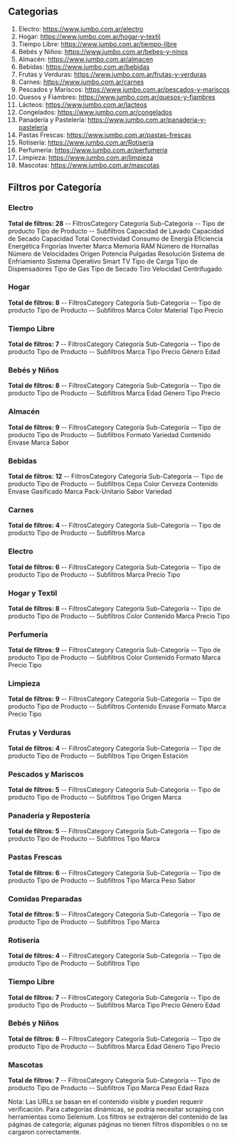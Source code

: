
## Categorias
1. Electro: https://www.jumbo.com.ar/electro
2. Hogar: https://www.jumbo.com.ar/hogar-y-textil
3. Tiempo Libre: https://www.jumbo.com.ar/tiempo-libre
4. Bebés y Niños: https://www.jumbo.com.ar/bebes-y-ninos
5. Almacén: https://www.jumbo.com.ar/almacen
6. Bebidas: https://www.jumbo.com.ar/bebidas
7. Frutas y Verduras: https://www.jumbo.com.ar/frutas-y-verduras
8. Carnes: https://www.jumbo.com.ar/carnes
9. Pescados y Mariscos: https://www.jumbo.com.ar/pescados-y-mariscos
10. Quesos y Fiambres: https://www.jumbo.com.ar/quesos-y-fiambres
11. Lácteos: https://www.jumbo.com.ar/lacteos
12. Congelados: https://www.jumbo.com.ar/congelados
13. Panadería y Pastelería: https://www.jumbo.com.ar/panaderia-y-pastelería
14. Pastas Frescas: https://www.jumbo.com.ar/pastas-frescas
15. Rotisería: https://www.jumbo.com.ar/Rotisería
16. Perfumería: https://www.jumbo.com.ar/perfumeria
17. Limpieza: https://www.jumbo.com.ar/limpieza
18. Mascotas: https://www.jumbo.com.ar/mascotas

## Filtros por Categoría

### Electro
**Total de filtros: 28**
-- FiltrosCategory
Categoría
Sub-Categoría
-- Tipo de producto
Tipo de Producto
-- Subfiltros
Capacidad de Lavado
Capacidad de Secado
Capacidad Total
Conectividad
Consumo de Energía
Eficiencia Energética
Frigorías
Inverter
Marca
Memoria RAM
Número de Hornallas
Número de Velocidades
Origen
Potencia
Pulgadas
Resolución
Sistema de Enfriamiento
Sistema Operativo
Smart TV
Tipo de Carga
Tipo de Dispensadores
Tipo de Gas
Tipo de Secado
Tiro
Velocidad Centrifugado

### Hogar
**Total de filtros: 8**
-- FiltrosCategory
Categoría
Sub-Categoría
-- Tipo de producto
Tipo de Producto
-- Subfiltros
Marca
Color
Material
Tipo
Precio

### Tiempo Libre
**Total de filtros: 7**
-- FiltrosCategory
Categoría
Sub-Categoría
-- Tipo de producto
Tipo de Producto
-- Subfiltros
Marca
Tipo
Precio
Género
Edad

### Bebés y Niños
**Total de filtros: 8**
-- FiltrosCategory
Categoría
Sub-Categoría
-- Tipo de producto
Tipo de Producto
-- Subfiltros
Marca
Edad
Género
Tipo
Precio

### Almacén
**Total de filtros: 9**
-- FiltrosCategory
Categoría
Sub-Categoría
-- Tipo de producto
Tipo de Producto
-- Subfiltros
Formato
Variedad
Contenido
Envase
Marca
Sabor

### Bebidas
**Total de filtros: 12**
-- FiltrosCategory
Categoría
Sub-Categoría
-- Tipo de producto
Tipo de Producto
-- Subfiltros
Cepa
Color Cerveza
Contenido
Envase
Gasificado
Marca
Pack-Unitario
Sabor
Variedad

### Carnes
**Total de filtros: 4**
-- FiltrosCategory
Categoría
Sub-Categoría
-- Tipo de producto
Tipo de Producto
-- Subfiltros
Marca

### Electro
**Total de filtros: 6**
-- FiltrosCategory
Categoría
Sub-Categoría
-- Tipo de producto
Tipo de Producto
-- Subfiltros
Marca
Precio
Tipo

### Hogar y Textil
**Total de filtros: 8**
-- FiltrosCategory
Categoría
Sub-Categoría
-- Tipo de producto
Tipo de Producto
-- Subfiltros
Color
Contenido
Marca
Precio
Tipo

### Perfumería
**Total de filtros: 9**
-- FiltrosCategory
Categoría
Sub-Categoría
-- Tipo de producto
Tipo de Producto
-- Subfiltros
Color
Contenido
Formato
Marca
Precio
Tipo

### Limpieza
**Total de filtros: 9**
-- FiltrosCategory
Categoría
Sub-Categoría
-- Tipo de producto
Tipo de Producto
-- Subfiltros
Contenido
Envase
Formato
Marca
Precio
Tipo

### Frutas y Verduras
**Total de filtros: 4**
-- FiltrosCategory
Categoría
Sub-Categoría
-- Tipo de producto
Tipo de Producto
-- Subfiltros
Tipo
Origen
Estación

### Pescados y Mariscos
**Total de filtros: 5**
-- FiltrosCategory
Categoría
Sub-Categoría
-- Tipo de producto
Tipo de Producto
-- Subfiltros
Tipo
Origen
Marca

### Panadería y Repostería
**Total de filtros: 5**
-- FiltrosCategory
Categoría
Sub-Categoría
-- Tipo de producto
Tipo de Producto
-- Subfiltros
Tipo
Marca

### Pastas Frescas
**Total de filtros: 6**
-- FiltrosCategory
Categoría
Sub-Categoría
-- Tipo de producto
Tipo de Producto
-- Subfiltros
Tipo
Marca
Peso
Sabor

### Comidas Preparadas
**Total de filtros: 5**
-- FiltrosCategory
Categoría
Sub-Categoría
-- Tipo de producto
Tipo de Producto
-- Subfiltros
Tipo
Marca

### Rotisería
**Total de filtros: 4**
-- FiltrosCategory
Categoría
Sub-Categoría
-- Tipo de producto
Tipo de Producto
-- Subfiltros
Tipo

### Tiempo Libre
**Total de filtros: 7**
-- FiltrosCategory
Categoría
Sub-Categoría
-- Tipo de producto
Tipo de Producto
-- Subfiltros
Marca
Tipo
Precio
Género
Edad

### Bebés y Niños
**Total de filtros: 8**
-- FiltrosCategory
Categoría
Sub-Categoría
-- Tipo de producto
Tipo de Producto
-- Subfiltros
Marca
Edad
Género
Tipo
Precio

### Mascotas
**Total de filtros: 7**
-- FiltrosCategory
Categoría
Sub-Categoría
-- Tipo de producto
Tipo de Producto
-- Subfiltros
Tipo
Marca
Peso
Edad
Raza

Nota: Las URLs se basan en el contenido visible y pueden requerir verificación. Para categorías dinámicas, se podría necesitar scraping con herramientas como Selenium. Los filtros se extrajeron del contenido de las páginas de categoría; algunas páginas no tienen filtros disponibles o no se cargaron correctamente.
